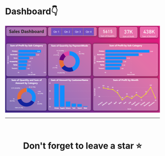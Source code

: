 # Dashboard👇
![Screenshot 2023-07-28 152259](report.png)

<hr />
<br />

# <div align="center">Don't forget to leave a star ⭐️</div>
